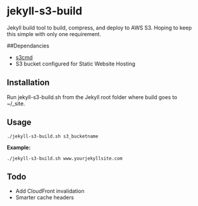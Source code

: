# jekyll-s3-build

Jekyll build tool to build, compress, and deploy to AWS S3. Hoping to keep this simple with only one requirement.

##Dependancies

* [s3cmd](https://github.com/s3tools/s3cmd)
* S3 bucket configured for Static Website Hosting

## Installation

Run jekyll-s3-build.sh from the Jekyll root folder where build goes to ~/_site.

## Usage

	./jekyll-s3-build.sh s3_bucketname

**Example:**

	./jekyll-s3-build.sh www.yourjekyllsite.com


## Todo

* Add CloudFront invalidation
* Smarter cache headers